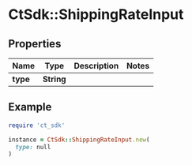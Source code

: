 # CtSdk::ShippingRateInput

## Properties

| Name | Type | Description | Notes |
| ---- | ---- | ----------- | ----- |
| **type** | **String** |  |  |

## Example

```ruby
require 'ct_sdk'

instance = CtSdk::ShippingRateInput.new(
  type: null
)
```


